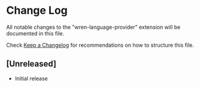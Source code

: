 # Change Log
All notable changes to the "wren-language-provider" extension will be documented in this file.

Check [Keep a Changelog](http://keepachangelog.com/) for recommendations on how to structure this file.

## [Unreleased]
- Initial release